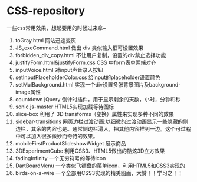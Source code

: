 CSS-repository
==============

一些css常用效果，想起要用的时候过来拿~

1. toGray.html  网站迅速变灰<br>
2. JS_exeCommand.html  做出 div 类似输入框可设置效果<br>
3. forbidden_div_copy.html  不让用户复制，设置的div禁止选择功能<br>
4. justifyForm.html&justifyForm.css  CSS 中form表单两端对齐<br>
5. inputVoice.html  对input声音录入按钮<br>
6. setInputPlaceholderColor.css   给input的placeholder设置颜色<br>
7. setMulBackground.html  实现一个div设置多张背景图片及background-image属性<br>
8. countdown jQuery 倒计时插件，用于显示剩余的天数，小时，分钟和秒<br>
9. sonic.js-master  HTML5实现加载等待图标<br>
10. slice-box 利用了 3D transforms（变换）属性来实现多种不同的效果<br>
11. sidebar-transitions 网页边栏过渡动画:以细微的过渡动画显示一些隐藏的侧边栏，其余的内容也是。通常侧边栏滑入，把其他内容推到一边。这个可过程中可以加入很多微妙而奇特的效果。<br>
12. mobileFirstProductSlideshowWidget 展示商品<br>
13. 3DExperimentCube 利用CSS3、HTML5做出的酷炫3D立方效果<br>
14. fadingInfinity 一个无穷符号的等待icon<br>
15. DartBoardMenu 一个类似飞镖盘的菜单icon，利用HTML5和CSS3实现的<br>
16. birds-on-a-wire 一个全部用CSS3实现的精美图画，大赞！！学习之！！<br>
